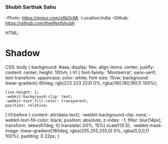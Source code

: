 ### Shubh Sarthak Sahu
-Photo: https://imgur.com/z6b0cMl
-Location:India
-Github: https://github.com/thelifeofshubh

HTML:
<!DOCTYPE html>
<html lang="en">
<head>
    <link rel="stylesheet"href="app.css">
    <meta charset="UTF-8">
    <meta http-equiv="X-UA-Compatible" content="IE=edge">
    <meta name="viewport" content="width=device-width, initial-scale=1.0">
    <title>Document</title>
</head>
<body>
    <h1 data-text="shadow">Shadow</h1>
</body>
</html>

CSS:
body {
    background: #aaa;
    display: flex;
    align-items: center;
    justify-content: center;
    height: 100vh;
  }
  h1 {
   font-family: 'Montserrat', sans-serif;
    text-transform: uppercase;
    color: white;
    font-size: 15vw;
  background: linear-gradient(-90deg, rgb(223 223 223) 0%, rgba(190,190,190,1) 100%);

    line-height: 1;
    -webkit-background-clip: text;
    -webkit-text-fill-color: transparent;
    position: relative;

  }
  h1:before {
  content: attr(data-text);
      -webkit-background-clip: none;
      -webkit-text-fill-color: black;
      position: absolute;
      z-index: -1;
      filter: blur(14px);
      transform: skew(67deg, 0) translate(-20%, 15%) scaleY(0.5);
      -webkit-mask-image: linear-gradient(180deg, rgba(255,255,255,0) 0%, rgba(0,0,0,1) 100%);
      padding: 0 22px;
  }
